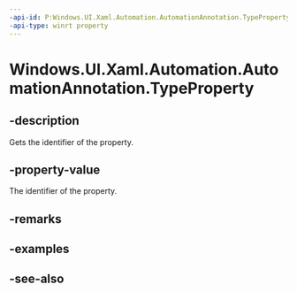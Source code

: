 ```yaml
---
-api-id: P:Windows.UI.Xaml.Automation.AutomationAnnotation.TypeProperty
-api-type: winrt property
---
```


<!-- Property syntax
public Windows.UI.Xaml.DependencyProperty TypeProperty { get; }
-->

# Windows.UI.Xaml.Automation.AutomationAnnotation.TypeProperty

## -description
Gets the identifier of the  property.



## -property-value
The identifier of the  property.

## -remarks

## -examples

## -see-also

